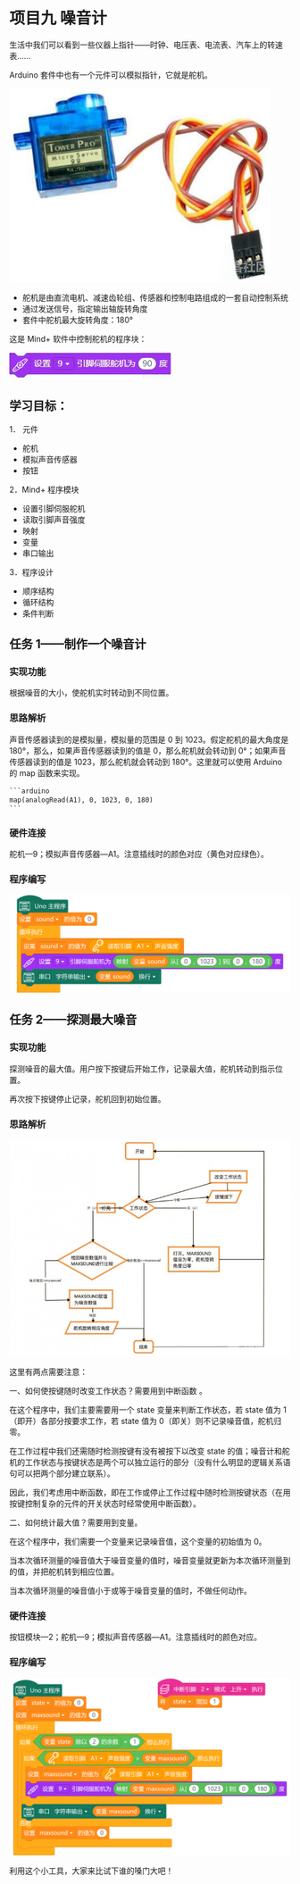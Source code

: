 # 项目九 噪音计

生活中我们可以看到一些仪器上指针——时钟、电压表、电流表、汽车上的转速表……

Arduino 套件中也有一个元件可以模拟指针，它就是舵机。

![img](assets/forum-16533585589785.png) 

- 舵机是由直流电机、减速齿轮组、传感器和控制电路组成的一套自动控制系统
- 通过发送信号，指定输出轴旋转角度
- 套件中舵机最大旋转角度：180° 

这是 Mind+ 软件中控制舵机的程序块：

![img](assets/forum-16533585589601.png)

## 学习目标： 

1． 元件    

- 舵机
- 模拟声音传感器
- 按钮

2．Mind+ 程序模块

- 设置引脚伺服舵机
- 读取引脚声音强度
- 映射
- 变量
- 串口输出

3．程序设计

- 顺序结构
- 循环结构
- 条件判断 

## 任务 1——制作一个噪音计 

### 实现功能

根据噪音的大小，使舵机实时转动到不同位置。

### 思路解析

声音传感器读到的是模拟量，模拟量的范围是 0 到 1023。假定舵机的最大角度是 180°，那么，如果声音传感器读到的值是 0，那么舵机就会转动到 0°；如果声音传感器读到的值是 1023，那么舵机就会转动到 180°。这里就可以使用 Arduino 的 map 函数来实现。
    
    ```arduino
    map(analogRead(A1), 0, 1023, 0, 180)
    ```

### 硬件连接

舵机—9；模拟声音传感器—A1。注意插线时的颜色对应（黄色对应绿色）。 

### 程序编写

![img](assets/09_01_sound_meter_block_cn.png) 


## 任务 2——探测最大噪音 

### 实现功能

探测噪音的最大值。用户按下按键后开始工作，记录最大值，舵机转动到指示位置。

再次按下按键停止记录，舵机回到初始位置。

### 思路解析

![img](assets/forum-16533585589613.png)

这里有两点需要注意：

一、如何使按键随时改变工作状态？需要用到中断函数 。

在这个程序中，我们主要需要用一个 state 变量来判断工作状态，若 state 值为 1（即开）各部分按要求工作，若 state 值为 0（即关）则不记录噪音值，舵机归零。

在工作过程中我们还需随时检测按键有没有被按下以改变 state 的值；噪音计和舵机的工作状态与按键状态是两个可以独立运行的部分（没有什么明显的逻辑关系语句可以把两个部分建立联系）。

因此，我们考虑用中断函数，即在工作或停止工作过程中随时检测按键状态（在用按键控制复杂的元件的开关状态时经常使用中断函数）。

二、如何统计最大值？需要用到变量。

在这个程序中，我们需要一个变量来记录噪音值，这个变量的初始值为 0。

当本次循环测量的噪音值大于噪音变量的值时，噪音变量就更新为本次循环测量到的值，并把舵机转到相应位置。

当本次循环测量的噪音值小于或等于噪音变量的值时，不做任何动作。

### 硬件连接

按钮模块—2；舵机—9；模拟声音传感器—A1。注意插线时的颜色对应。 

### 程序编写

![img](assets/09_max_soung_block_cn.png) 

利用这个小工具，大家来比试下谁的嗓门大吧！
